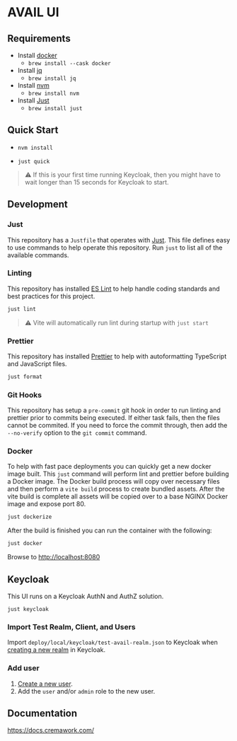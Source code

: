 # AVAIL UI

## Requirements

- Install [docker](https://www.docker.com/)
  - `brew install --cask docker`
- Install [jq](https://github.com/stedolan/jq)
  - `brew install jq`
- Install [nvm](https://github.com/nvm-sh/nvm)
  - `brew install nvm`
- Install [Just](https://github.com/casey/just)
  - `brew install just`

## Quick Start

- `nvm install`

- `just quick`

> :warning: If this is your first time running Keycloak, then you might have to wait longer than 15 seconds for Keycloak to start.

## Development

### Just

This repository has a `Justfile` that operates with [Just](https://github.com/casey/just). This file defines easy to use commands to help operate this repository. Run `just` to list all of the available commands.

### Linting

This repository has installed [ES Lint](https://eslint.org/) to help handle coding standards and best practices for this project.

```bash
just lint
```

> :warning: Vite will automatically run lint during startup with `just start`

### Prettier

This repository has installed [Prettier]() to help with autoformatting TypeScript and JavaScript files.

```bash
just format
```

### Git Hooks

This repository has setup a `pre-commit` git hook in order to run linting and prettier prior to commits being executed. If either task fails, then the files cannot be commited. If you need to force the commit through, then add the `--no-verify` option to the `git commit` command.

### Docker

To help with fast pace deployments you can quickly get a new docker image built. This `just` command will perform lint and prettier before building a Docker image. The Docker build process will copy over necessary files and then perform a `vite build` process to create bundled assets. After the vite build is complete all assets will be copied over to a base NGINX Docker image and expose port 80.

```bash
just dockerize
```

After the build is finished you can run the container with the following:

```bash
just docker
```

Browse to [http://localhost:8080](http://localhost:8080)

## Keycloak

This UI runs on a Keycloak AuthN and AuthZ solution.

`just keycloak`

### Import Test Realm, Client, and Users

Import `deploy/local/keycloak/test-avail-realm.json` to Keycloak when [creating a new realm](https://www.keycloak.org/docs/13.0/getting_started/#creating-a-realm-and-a-user) in Keycloak.

### Add user

1. [Create a new user](https://www.keycloak.org/docs/13.0/getting_started/#creating-a-realm-and-a-user).
2. Add the `user` and/or `admin` role to the new user.

## Documentation

https://docs.cremawork.com/
